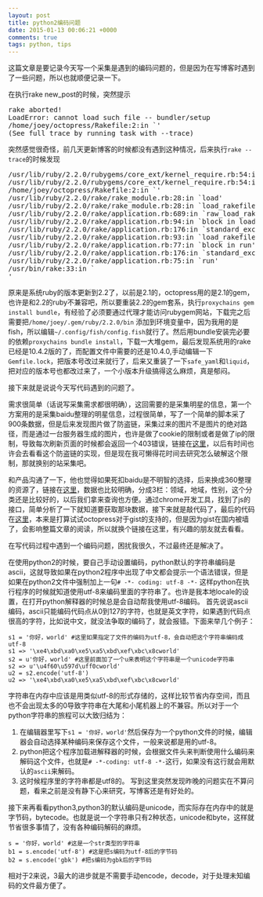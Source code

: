```yaml
---
layout: post
title: python2编码问题
date: 2015-01-13 00:06:21 +0000
comments: true
tags: python, tips
---
```


这篇文章是要记录今天写一个采集是遇到的编码问题的，但是因为在写博客时遇到了一些问题，所以也就顺便记录一下。

在执行rake new_post的时候，突然提示
<pre>
rake aborted!
LoadError: cannot load such file -- bundler/setup
/home/joey/octopress/Rakefile:2:in `<top (required)>'
(See full trace by running task with --trace)
</pre>

突然感觉很奇怪，前几天更新博客的时候都没有遇到这种情况，后来执行`rake --trace`的时候发现
<pre>
/usr/lib/ruby/2.2.0/rubygems/core_ext/kernel_require.rb:54:in `require'
/usr/lib/ruby/2.2.0/rubygems/core_ext/kernel_require.rb:54:in `require'
/home/joey/octopress/Rakefile:2:in `<top (required)>'
/usr/lib/ruby/2.2.0/rake/rake_module.rb:28:in `load'
/usr/lib/ruby/2.2.0/rake/rake_module.rb:28:in `load_rakefile'
/usr/lib/ruby/2.2.0/rake/application.rb:689:in `raw_load_rakefile'
/usr/lib/ruby/2.2.0/rake/application.rb:94:in `block in load_rakefile'
/usr/lib/ruby/2.2.0/rake/application.rb:176:in `standard_exception_handling'
/usr/lib/ruby/2.2.0/rake/application.rb:93:in `load_rakefile'
/usr/lib/ruby/2.2.0/rake/application.rb:77:in `block in run'
/usr/lib/ruby/2.2.0/rake/application.rb:176:in `standard_exception_handling'
/usr/lib/ruby/2.2.0/rake/application.rb:75:in `run'
/usr/bin/rake:33:in `<main>'
</pre>

原来是系统ruby的版本更新到2.2了，以前是2.1的，octopress用的是2.1的gem，也许是和2.2的ruby不兼容吧，所以要重装2.2的gem套系，执行`proxychains gem install bundle`，有经验了必须要通过代理才能访问rubygem网站，下载完之后需要把`/home/joey/.gem/ruby/2.2.0/bin` 添加到环境变量中，因为我用的是fish，所以编辑`~/.config/fish/config.fish`就行了。然后用bundle安装完必要的依赖`proxychains bundle install`，下载一大堆gem，最后发现系统用的rake已经是10.4.2版的了，而配置文件中需要的还是10.4.0,手动编辑一下`Gemfile.lock`，把版本号改过来就行了，后来又重装了一下`safe_yaml`和`liquid`，把对应的版本号也都改过来了，一个小版本升级搞得这么麻烦，真是郁闷。

接下来就是说说今天写代码遇到的问题了。

需求很简单（话说写采集需求都很明确），这回需要的是采集明星的信息，第一个方案用的是采集baidu整理的明星信息，过程很简单，写了一个简单的脚本采了900条数据，但是后来发现图片做了防盗链，采集过来的图片不是图片的绝对路径，而是通过一台服务器生成的图片，也许是做了cookie的限制或者是做了ip的限制，导致每次刷新页面的时候都会返回一个403错误，链接在[这里](http://www.baidu.com/s?wd=%E6%98%8E%E6%98%9F%E5%A4%A7%E5%85%A8&rsv_spt=1&issp=1&f=8&rsv_bp=0&rsv_idx=2&ie=utf-8&tn=baiduhome_pg&rsv_enter=1&rsv_sug3=4&rsv_sug4=83&rsv_sug1=3&rsv_pq=d5fdf7cd00002ac7&rsv_t=975c0jUWTeYgIUYA%2FfdqSJ75f%2BipUP9QR9v8Qgqb2jzy3rnHgTU3k4rBD%2B5moP73i00p&rsv_sug2=0&inputT=5564)，以后有时间也许会去看看这个防盗链的实现，但是现在我可懒得花时间去研究怎么破解这个限制，那就换别的站采集吧。

和产品沟通了一下，他也觉得如果死扣baidu是不明智的选择，后来换成360整理的资源了，链接在[这里](http://www.haosou.com/s?ie=utf-8&shb=1&src=360sou_newhome&q=%E6%98%8E%E6%98%9F%E5%A4%A7%E5%85%A8)，数据也比较明确，分成3栏：领域，地域，性别，这个分类还是比较好的，以后我们拿来查询也方便。通过chrome开发工具，找到了js的接口，简单分析了一下就知道要获取那块数据，接下来就是敲代码了，最后的代码在[这里](https://gist.github.com/xcaptain/cbf9980f1b30b2467d8a)，本来是打算试试octopress对于gist的支持的，但是因为gist在国内被墙了，会影响整篇文章的阅读，所以就换个链接在这里，有兴趣的朋友就去看看。

在写代码过程中遇到一个编码问题，困扰我很久，不过最终还是解决了。

在使用python2的时候，要自己手动设置编码，python默认的字符串编码是ascii，这就导致如果在python2程序中出现了中文都会提示一个语法错误，但是如果在python2文件中强制加上一句`# -*- coding: utf-8 -*-` 这样python在执行程序的时候就知道使用utf-8来编码里面的字符串了。也许是我本地locale的设置，在打开python解释器的时候总是会自动帮我使用utf-8编码。
首先说说ascii编码，ascii只能编码代码点从0到127的字符，也就是英文字符，如果遇到代码点很高的字符，比如说中文，就没法争取的编码了，就会报错。下面来举几个例子：

```python2
s1 = '你好，world' #这里如果指定了文件的编码为utf-8，会自动把这个字符串编码成utf-8
s1 => '\xe4\xbd\xa0\xe5\xa5\xbd\xef\xbc\x8cworld'
s2 = u'你好，world' #这里前面加了一个u来表明这个字符串是一个unicode字符串
s2 => u'\u4f60\u597d\uff0cworld'
u2 = s2.encode('utf-8')
u2 => '\xe4\xbd\xa0\xe5\xa5\xbd\xef\xbc\x8cworld'
```

字符串在内存中应该是用类似utf-8的形式存储的，这样比较节省内存空间，而且也不会出现太多的0导致字符串在大尾和小尾机器上的不兼容。所以对于一个python字符串的旅程可以大致归结为：

 1. 在编辑器里写下`s1 = '你好，world'`然后保存为一个python文件的时候，编辑器会自动选择某种编码来保存这个文件，一般来说都是用的utf-8。
 2. python把这个程序加载进解释器的时候，会根据文件头来判断使用什么编码来解码这个文件，也就是`# -*-coding: utf-8 -*-`这行，如果没有这行就会用默认的`ascii`来解码。
 3. 这时候程序里的字符串都是utf8的。
写到这里突然发现昨晚的问题实在不算问题，看来之前是没有静下心来研究，写博客还是有好处的。

接下来再看看python3,python3的默认编码是unicode，而实际存在内存中的就是字节码，bytecode。也就是说一个字符串只有2种状态，unicode和byte，这样就节省很多事情了，没有各种编码解码的麻烦。
```python3
s = '你好，world' #这是一个str类型的字符串
b1 = s.encode('utf-8') #这是把s编码为utf-8后的字节码
b2 = s.encode('gbk') #把s编码为gbk后的字节码
```
相对于2来说，3最大的进步就是不需要手动encode，decode，对于处理未知编码的文件最方便了。
